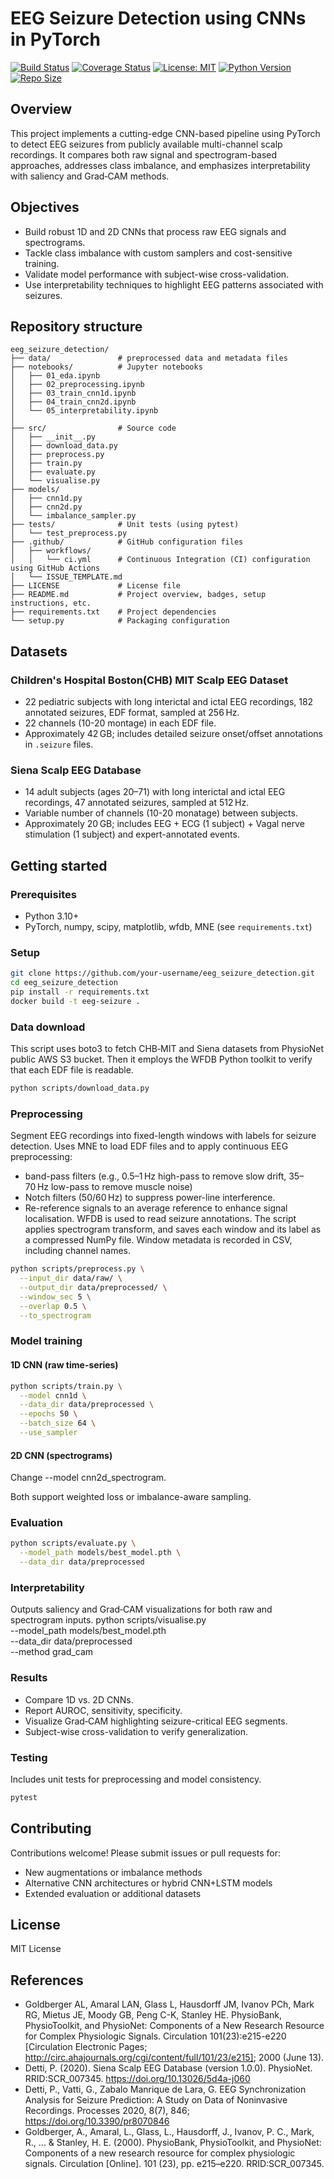 # EEG Seizure Detection using CNNs in PyTorch

[![Build Status](https://github.com/ale-tom/linkedin-job-analysis/actions/workflows/ci.yml/badge.svg)](https://github.com/ale-tom/linkedin-job-analysis/actions)
[![Coverage Status](https://coveralls.io/repos/github/ale-tom/linkedin-job-analysis/badge.svg?branch=master)](https://coveralls.io/github/ale-tom/linkedin-job-analysis?branch=master)
[![License: MIT](https://img.shields.io/badge/License-MIT-yellow.svg)](https://opensource.org/licenses/MIT)
[![Python Version](https://img.shields.io/badge/Python-3.8%2B-blue.svg)](https://www.python.org)
[![Repo Size](https://img.shields.io/github/repo-size/ale-tom/linkedin-job-analysis)](https://github.com/ale-tom/linkedin-job-analysis)


## Overview

This project implements a cutting-edge CNN-based pipeline using PyTorch to detect EEG seizures from publicly available multi-channel scalp recordings. It compares both raw signal and spectrogram-based approaches, addresses class imbalance, and emphasizes interpretability with saliency and Grad‑CAM methods.

## Objectives

- Build robust 1D and 2D CNNs that process raw EEG signals and spectrograms.
- Tackle class imbalance with custom samplers and cost-sensitive training.
- Validate model performance with subject-wise cross-validation.
- Use interpretability techniques to highlight EEG patterns associated with seizures.

## Repository structure
```
eeg_seizure_detection/
├── data/               # preprocessed data and metadata files
├── notebooks/          # Jupyter notebooks 
│   ├── 01_eda.ipynb
│   ├── 02_preprocessing.ipynb
│   ├── 03_train_cnn1d.ipynb
│   ├── 04_train_cnn2d.ipynb
│   └── 05_interpretability.ipynb
│
├── src/                # Source code
│   ├── __init__.py
│   ├── download_data.py
│   ├── preprocess.py
│   ├── train.py
│   ├── evaluate.py
│   └── visualise.py
├── models/             
│   ├── cnn1d.py
│   ├── cnn2d.py
│   └── imbalance_sampler.py
├── tests/              # Unit tests (using pytest)
│   └── test_preprocess.py
├── .github/            # GitHub configuration files 
│   ├── workflows/
│   │   └── ci.yml      # Continuous Integration (CI) configuration using GitHub Actions
│   └── ISSUE_TEMPLATE.md
├── LICENSE             # License file 
├── README.md           # Project overview, badges, setup instructions, etc.
├── requirements.txt    # Project dependencies
└── setup.py            # Packaging configuration
```

## Datasets

### Children's Hospital Boston(CHB) MIT Scalp EEG Dataset  
- 22 pediatric subjects with long interictal and ictal EEG recordings, 182 annotated seizures, EDF format, sampled at 256 Hz.  
- 22 channels (10-20 montage) in each EDF file.
- Approximately 42 GB; includes detailed seizure onset/offset annotations in `.seizure` files.  


### Siena Scalp EEG Database  
- 14 adult subjects (ages 20–71) with long interictal and ictal EEG recordings, 47 annotated seizures, sampled at 512 Hz.  
- Variable number of channels (10-20 monatage) between subjects.
- Approximately 20 GB; includes EEG + ECG (1 subject) + Vagal nerve stimulation (1 subject) and expert-annotated events.

## Getting started

### Prerequisites
- Python 3.10+  
- PyTorch, numpy, scipy, matplotlib, wfdb, MNE (see `requirements.txt`)

### Setup
```bash
git clone https://github.com/your-username/eeg_seizure_detection.git
cd eeg_seizure_detection
pip install -r requirements.txt
docker build -t eeg-seizure .
```

### Data download
This script uses boto3 to fetch CHB‑MIT and Siena datasets from PhysioNet public AWS S3 bucket. 
Then it employs the WFDB Python toolkit to verify that each EDF file is readable.
```bash
python scripts/download_data.py
```
### Preprocessing
Segment EEG recordings into fixed-length windows with labels for seizure detection.
Uses MNE to load EDF files and to apply continuous EEG preprocessing:
* band-pass filters (e.g., 0.5–1 Hz high-pass to remove slow drift, 35–70 Hz low-pass to remove muscle noise)
* Notch filters (50/60 Hz) to suppress power-line interference.
* Re-reference signals to an average reference to enhance signal localisation. 
WFDB is used to read seizure annotations. The script applies spectrogram transform,
and saves each window and its label as a compressed NumPy file. Window metadata is recorded in CSV, including channel
names.

```bash
python scripts/preprocess.py \
  --input_dir data/raw/ \
  --output_dir data/preprocessed/ \
  --window_sec 5 \
  --overlap 0.5 \
  --to_spectrogram
```

### Model training
#### 1D CNN (raw time-series)
```bash
python scripts/train.py \
  --model cnn1d \
  --data_dir data/preprocessed \
  --epochs 50 \
  --batch_size 64 \
  --use_sampler
```
#### 2D CNN (spectrograms)
Change --model cnn2d_spectrogram.

Both support weighted loss or imbalance-aware sampling.

### Evaluation
```bash
python scripts/evaluate.py \
  --model_path models/best_model.pth \
  --data_dir data/preprocessed
```
### Interpretability
Outputs saliency and Grad‑CAM visualizations for both raw and spectrogram inputs.
python scripts/visualise.py \
  --model_path models/best_model.pth \
  --data_dir data/preprocessed \
  --method grad_cam

### Results
* Compare 1D vs. 2D CNNs.
* Report AUROC, sensitivity, specificity.
* Visualize Grad‑CAM highlighting seizure-critical EEG segments.
* Subject-wise cross-validation to verify generalization.

### Testing
Includes unit tests for preprocessing and model consistency.
```bash
pytest
```
## Contributing
Contributions welcome! Please submit issues or pull requests for:

* New augmentations or imbalance methods
* Alternative CNN architectures or hybrid CNN+LSTM models
* Extended evaluation or additional datasets

## License
MIT License

## References
* Goldberger AL, Amaral LAN, Glass L, Hausdorff JM, Ivanov PCh, Mark RG, Mietus JE, Moody GB, Peng C-K, Stanley HE. PhysioBank, PhysioToolkit, and PhysioNet: Components of a New Research Resource for Complex Physiologic Signals. Circulation 101(23):e215-e220 [Circulation Electronic Pages; http://circ.ahajournals.org/cgi/content/full/101/23/e215]; 2000 (June 13).
* Detti, P. (2020). Siena Scalp EEG Database (version 1.0.0). PhysioNet. RRID:SCR_007345. https://doi.org/10.13026/5d4a-j060
* Detti, P., Vatti, G., Zabalo Manrique de Lara, G. EEG Synchronization Analysis for Seizure Prediction: A Study on Data of Noninvasive Recordings. Processes 2020, 8(7), 846; https://doi.org/10.3390/pr8070846
* Goldberger, A., Amaral, L., Glass, L., Hausdorff, J., Ivanov, P. C., Mark, R., ... & Stanley, H. E. (2000). PhysioBank, PhysioToolkit, and PhysioNet: Components of a new research resource for complex physiologic signals. Circulation [Online]. 101 (23), pp. e215–e220. RRID:SCR_007345.
